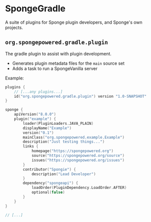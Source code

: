 # SpongeGradle

A suite of plugins for Sponge plugin developers, and Sponge's own projects.

## `org.spongepowered.gradle.plugin`

The gradle plugin to assist with plugin development.

- Generates plugin metadata files for the `main` source set
- Adds a task to run a SpongeVanilla server

Example:

```kotlin
plugins {
    // [...any plugins...] 
    id("org.spongepowered.gradle.plugin") version "1.0-SNAPSHOT"
}

sponge {
    apiVersion("8.0.0")
    plugin("example") {
        loader(PluginLoaders.JAVA_PLAIN)
        displayName("Example")
        version("0.1")
        mainClass("org.spongepowered.example.Example")
        description("Just testing things...")
        links {
            homepage("https://spongepowered.org")
            source("https://spongepowered.org/source")
            issues("https://spongepowered.org/issues")
        }
        contributor("Spongie") {
            description("Lead Developer")
        }
        dependency("spongeapi") {
            loadOrder(PluginDependency.LoadOrder.AFTER)
            optional(false)
        }
    }
}

// [...]

```